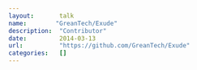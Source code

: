 ```yaml
---
layout:       talk
name:        "GreanTech/Exude"
description:  "Contributor"
date:         2014-03-13
url:          "https://github.com/GreanTech/Exude"
categories:   []
---
```

